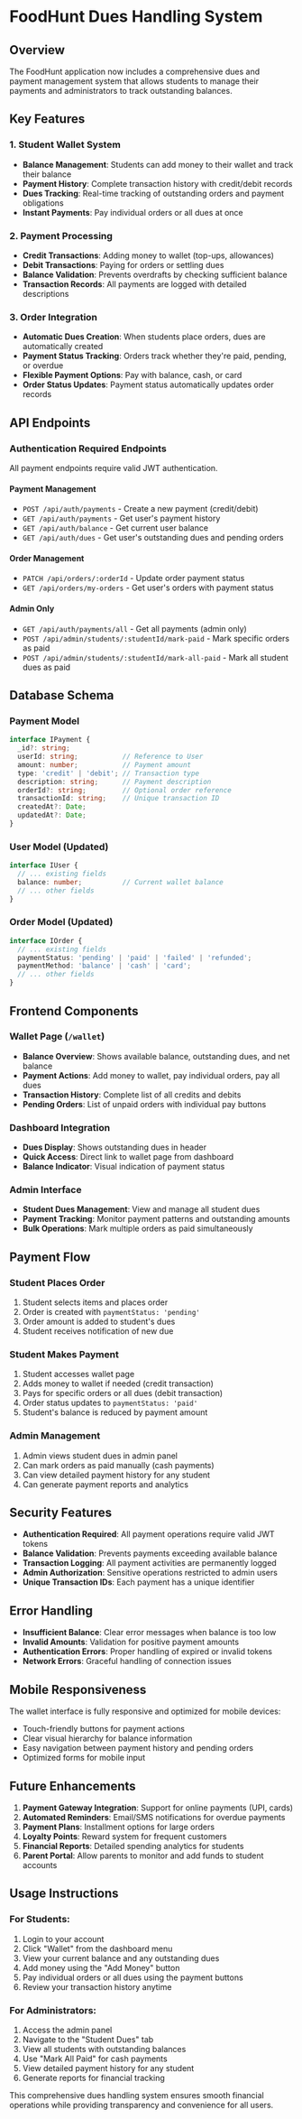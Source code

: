 # FoodHunt Dues Handling System

## Overview
The FoodHunt application now includes a comprehensive dues and payment management system that allows students to manage their payments and administrators to track outstanding balances.

## Key Features

### 1. Student Wallet System
- **Balance Management**: Students can add money to their wallet and track their balance
- **Payment History**: Complete transaction history with credit/debit records
- **Dues Tracking**: Real-time tracking of outstanding orders and payment obligations
- **Instant Payments**: Pay individual orders or all dues at once

### 2. Payment Processing
- **Credit Transactions**: Adding money to wallet (top-ups, allowances)
- **Debit Transactions**: Paying for orders or settling dues
- **Balance Validation**: Prevents overdrafts by checking sufficient balance
- **Transaction Records**: All payments are logged with detailed descriptions

### 3. Order Integration
- **Automatic Dues Creation**: When students place orders, dues are automatically created
- **Payment Status Tracking**: Orders track whether they're paid, pending, or overdue
- **Flexible Payment Options**: Pay with balance, cash, or card
- **Order Status Updates**: Payment status automatically updates order records

## API Endpoints

### Authentication Required Endpoints
All payment endpoints require valid JWT authentication.

#### Payment Management
- `POST /api/auth/payments` - Create a new payment (credit/debit)
- `GET /api/auth/payments` - Get user's payment history
- `GET /api/auth/balance` - Get current user balance
- `GET /api/auth/dues` - Get user's outstanding dues and pending orders

#### Order Management
- `PATCH /api/orders/:orderId` - Update order payment status
- `GET /api/orders/my-orders` - Get user's orders with payment status

#### Admin Only
- `GET /api/auth/payments/all` - Get all payments (admin only)
- `POST /api/admin/students/:studentId/mark-paid` - Mark specific orders as paid
- `POST /api/admin/students/:studentId/mark-all-paid` - Mark all student dues as paid

## Database Schema

### Payment Model
```typescript
interface IPayment {
  _id?: string;
  userId: string;           // Reference to User
  amount: number;           // Payment amount
  type: 'credit' | 'debit'; // Transaction type
  description: string;      // Payment description
  orderId?: string;         // Optional order reference
  transactionId: string;    // Unique transaction ID
  createdAt?: Date;
  updatedAt?: Date;
}
```

### User Model (Updated)
```typescript
interface IUser {
  // ... existing fields
  balance: number;          // Current wallet balance
  // ... other fields
}
```

### Order Model (Updated)
```typescript
interface IOrder {
  // ... existing fields
  paymentStatus: 'pending' | 'paid' | 'failed' | 'refunded';
  paymentMethod: 'balance' | 'cash' | 'card';
  // ... other fields
}
```

## Frontend Components

### Wallet Page (`/wallet`)
- **Balance Overview**: Shows available balance, outstanding dues, and net balance
- **Payment Actions**: Add money to wallet, pay individual orders, pay all dues
- **Transaction History**: Complete list of all credits and debits
- **Pending Orders**: List of unpaid orders with individual pay buttons

### Dashboard Integration
- **Dues Display**: Shows outstanding dues in header
- **Quick Access**: Direct link to wallet page from dashboard
- **Balance Indicator**: Visual indication of payment status

### Admin Interface
- **Student Dues Management**: View and manage all student dues
- **Payment Tracking**: Monitor payment patterns and outstanding amounts
- **Bulk Operations**: Mark multiple orders as paid simultaneously

## Payment Flow

### Student Places Order
1. Student selects items and places order
2. Order is created with `paymentStatus: 'pending'`
3. Order amount is added to student's dues
4. Student receives notification of new due

### Student Makes Payment
1. Student accesses wallet page
2. Adds money to wallet if needed (credit transaction)
3. Pays for specific orders or all dues (debit transaction)
4. Order status updates to `paymentStatus: 'paid'`
5. Student's balance is reduced by payment amount

### Admin Management
1. Admin views student dues in admin panel
2. Can mark orders as paid manually (cash payments)
3. Can view detailed payment history for any student
4. Can generate payment reports and analytics

## Security Features

- **Authentication Required**: All payment operations require valid JWT tokens
- **Balance Validation**: Prevents payments exceeding available balance
- **Transaction Logging**: All payment activities are permanently logged
- **Admin Authorization**: Sensitive operations restricted to admin users
- **Unique Transaction IDs**: Each payment has a unique identifier

## Error Handling

- **Insufficient Balance**: Clear error messages when balance is too low
- **Invalid Amounts**: Validation for positive payment amounts
- **Authentication Errors**: Proper handling of expired or invalid tokens
- **Network Errors**: Graceful handling of connection issues

## Mobile Responsiveness

The wallet interface is fully responsive and optimized for mobile devices:
- Touch-friendly buttons for payment actions
- Clear visual hierarchy for balance information
- Easy navigation between payment history and pending orders
- Optimized forms for mobile input

## Future Enhancements

1. **Payment Gateway Integration**: Support for online payments (UPI, cards)
2. **Automated Reminders**: Email/SMS notifications for overdue payments
3. **Payment Plans**: Installment options for large orders
4. **Loyalty Points**: Reward system for frequent customers
5. **Financial Reports**: Detailed spending analytics for students
6. **Parent Portal**: Allow parents to monitor and add funds to student accounts

## Usage Instructions

### For Students:
1. Login to your account
2. Click "Wallet" from the dashboard menu
3. View your current balance and any outstanding dues
4. Add money using the "Add Money" button
5. Pay individual orders or all dues using the payment buttons
6. Review your transaction history anytime

### For Administrators:
1. Access the admin panel
2. Navigate to the "Student Dues" tab
3. View all students with outstanding balances
4. Use "Mark All Paid" for cash payments
5. View detailed payment history for any student
6. Generate reports for financial tracking

This comprehensive dues handling system ensures smooth financial operations while providing transparency and convenience for all users.
